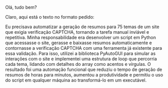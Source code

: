 Olá, tudo bem?

Claro, aqui está o texto no formato pedido:

Eu precisava automatizar a geração de resumos para 75 temas de um site que exigia verificação CAPTCHA, tornando a tarefa manual inviável e repetitiva. Minha responsabilidade era desenvolver um script em Python que acessasse o site, gerasse e baixasse resumos automaticamente e contornasse a verificação CAPTCHA com uma ferramenta já existente para essa validação. Para isso, utilizei a biblioteca PyAutoGUI para simular as interações com o site e implementei uma estrutura de loop que percorria cada tema, lidando com detalhes do array como acentos e vírgulas. O resultado foi uma automação funcional que reduziu o tempo de geração de resumos de horas para minutos, aumentou a produtividade e permitiu o uso do script em qualquer máquina ao transformá-lo em um executável.
